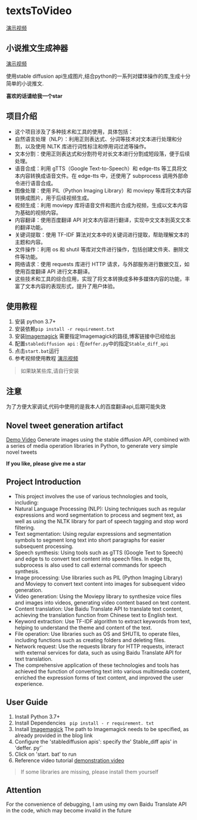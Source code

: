 # textsToVideo


[演示视频](https://www.bilibili.com/video/BV1Au4y1W7qz/)


## 小说推文生成神器


[演示视频](https://www.bilibili.com/video/BV1Au4y1W7qz/)

使用stable diffusion api生成图片,结合python的一系列对媒体操作的库,生成十分简单的小说推文.

**喜欢的话请给我一个star**




## 项目介绍

- 这个项目涉及了多种技术和工具的使用，具体包括：
- 自然语言处理（NLP）：利用正则表达式、分词等技术对文本进行处理和分割，以及使用 NLTK 库进行词性标注和停用词过滤等操作。
- 文本分割：使用正则表达式和分割符号对长文本进行分割成短段落，便于后续处理。
- 语音合成：利用 gTTS（Google Text-to-Speech）和 edge-tts 等工具将文本内容转换成语音文件。在 edge-tts 中，还使用了 subprocess 调用外部命令进行语音合成。
- 图像处理：使用 PIL（Python Imaging Library）和 moviepy 等库将文本内容转换成图片，用于后续视频生成。
- 视频生成：利用 moviepy 库将语音文件和图片合成为视频，生成以文本内容为基础的视频内容。
- 内容翻译：使用百度翻译 API 对文本内容进行翻译，实现中文文本到英文文本的翻译功能。
- 关键词提取：使用 TF-IDF 算法对文本中的关键词进行提取，帮助理解文本的主题和内容。
- 文件操作：利用 os 和 shutil 等库对文件进行操作，包括创建文件夹、删除文件等功能。
- 网络请求：使用 requests 库进行 HTTP 请求，与外部服务进行数据交互，如使用百度翻译 API 进行文本翻译。
- 这些技术和工具的综合应用，实现了将文本转换成多种多媒体内容的功能，丰富了文本内容的表现形式，提升了用户体验。




## 使用教程

1. 安装 python 3.7+
2. 安装依赖`pip install -r requirement.txt`
3. 安装[Imagemagick](https://blog.csdn.net/popboy29/article/details/135587838)
	需要指定Imagemagick的路径,博客链接中已经给出
4. 配置`stablediffusion api` : 在`deffer.py`中的指定`Stable_diff_api`
5. 点击`start.bat`运行
6. 参考视频使用教程 [演示视频](https://www.bilibili.com/video/BV1Au4y1W7qz/)

> 如果缺某些库,请自行安装



## 注意

为了方便大家调试,代码中使用的是我本人的百度翻译api,后期可能失效






## Novel tweet generation artifact


[Demo Video](https://www.bilibili.com/video/BV1Au4y1W7qz/)
Generate images using the stable diffusion API, combined with a series of media operation libraries in Python, to generate very simple novel tweets

**If you like, please give me a star**




## Project Introduction

- This project involves the use of various technologies and tools, including:
- Natural Language Processing (NLP): Using techniques such as regular expressions and word segmentation to process and segment text, as well as using the NLTK library for part of speech tagging and stop word filtering.
- Text segmentation: Using regular expressions and segmentation symbols to segment long text into short paragraphs for easier subsequent processing.
- Speech synthesis: Using tools such as gTTS (Google Text to Speech) and edge ts to convert text content into speech files. In edge tts, subprocess is also used to call external commands for speech synthesis.
- Image processing: Use libraries such as PIL (Python Imaging Library) and Moviepy to convert text content into images for subsequent video generation.
- Video generation: Using the Moviepy library to synthesize voice files and images into videos, generating video content based on text content.
- Content translation: Use Baidu Translate API to translate text content, achieving the translation function from Chinese text to English text.
- Keyword extraction: Use TF-IDF algorithm to extract keywords from text, helping to understand the theme and content of the text.
- File operation: Use libraries such as OS and SHUTIL to operate files, including functions such as creating folders and deleting files.
- Network request: Use the requests library for HTTP requests, interact with external services for data, such as using Baidu Translate API for text translation.
- The comprehensive application of these technologies and tools has achieved the function of converting text into various multimedia content, enriched the expression forms of text content, and improved the user experience.




## User Guide

1. Install Python 3.7+
2. Install Dependencies ` pip install - r requirement. txt`
3. Install [Imagemagick](https://blog.csdn.net/popboy29/article/details/135587838)
	The path to Imagemagick needs to be specified, as already provided in the blog link
4. Configure the 'stablediffusion apis': specify the' Stable_diff apis' in 'deffer. py'`
5. Click on 'start. bat' to run
6. Reference video tutorial [demonstration video](https://www.bilibili.com/video/BV1Au4y1W7qz/)

> If some libraries are missing, please install them yourself



## Attention

For the convenience of debugging, I am using my own Baidu Translate API in the code, which may become invalid in the future

